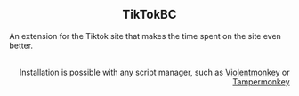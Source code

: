<h2 align="Center">TikTokBC</h2>
An extension for the Tiktok site that makes the time spent on the site even better. 
<br><br>
<p align="Right">Installation is possible with any script manager, such as <a href="https://violentmonkey.github.io/get-it/">Violentmonkey</a> or <a href="https://www.tampermonkey.net/">Tampermonkey</a></p>
